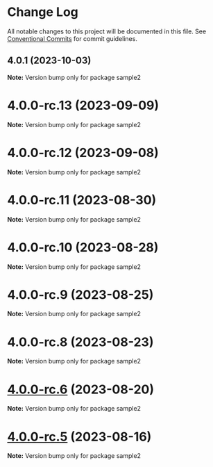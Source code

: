 # Change Log

All notable changes to this project will be documented in this file.
See [Conventional Commits](https://conventionalcommits.org) for commit guidelines.

## 4.0.1 (2023-10-03)

**Note:** Version bump only for package sample2





# 4.0.0-rc.13 (2023-09-09)

**Note:** Version bump only for package sample2





# 4.0.0-rc.12 (2023-09-08)

**Note:** Version bump only for package sample2





# 4.0.0-rc.11 (2023-08-30)

**Note:** Version bump only for package sample2





# 4.0.0-rc.10 (2023-08-28)

**Note:** Version bump only for package sample2





# 4.0.0-rc.9 (2023-08-25)

**Note:** Version bump only for package sample2





# 4.0.0-rc.8 (2023-08-23)

**Note:** Version bump only for package sample2





# [4.0.0-rc.6](https://github.com/RSamaium/RPG-JS/compare/v4.0.0-rc.5...v4.0.0-rc.6) (2023-08-20)

**Note:** Version bump only for package sample2





# [4.0.0-rc.5](https://github.com/RSamaium/RPG-JS/compare/v4.0.0-rc.4...v4.0.0-rc.5) (2023-08-16)

**Note:** Version bump only for package sample2
